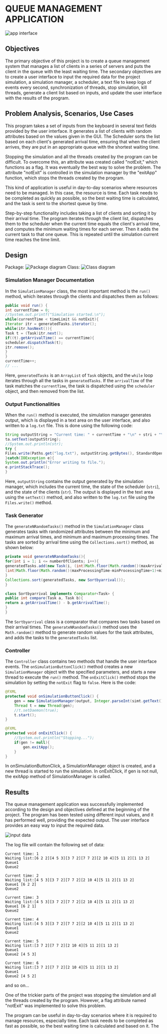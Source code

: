 # QUEUE MANAGEMENT APPLICATION

![app interface](https://i.imgur.com/IEqTrct.png)

## Objectives
The primary objective of this project is to create a queue management system that manages a list of clients in a series of servers and puts the client in the queue with the least waiting time. The secondary objectives are to create a user interface to input the required data for the project simulation, a simulation manager, a scheduler, a text file to keep logs of events every second, synchronization of threads, stop simulation, kill threads, generate a client list based on inputs, and update the user interface with the results of the program.

## Problem Analysis, Scenarios, Use Cases
This program takes a set of inputs from the keyboard in several text fields provided by the user interface. It generates a list of clients with random attributes based on the values given in the GUI. The Scheduler sorts the list based on each client's generated arrival time, ensuring that when the client arrives, they are put in an appropriate queue with the shortest waiting time.

Stopping the simulation and all the threads created by the program can be difficult. To overcome this, an attribute was created called "notExit," which functions as a flag. It was eventually the best way to solve the problem. The attribute "notExit" is controlled in the simulation manager by the "exitApp" function, which stops the threads created by the program.

This kind of application is useful in day-to-day scenarios where resources need to be managed. In this case, the resource is time. Each task needs to be completed as quickly as possible, so the best waiting time is calculated, and the task is sent to the shortest queue by time.

Step-by-step functionality includes taking a list of clients and sorting it by their arrival time. The program iterates through the client list, dispatches them to the scheduler when the current time equals the client's arrival time, and computes the minimum waiting times for each server. Then it adds the current task to that one queue. This is repeated until the simulation current time reaches the time limit.

## Design
Package:
![Package diagram](https://i.imgur.com/xsVvu2t.png)
Class:
![Class diagram](https://i.imgur.com/6PqdV0e.png)


### Simulation Manager Documentation

In the `SimulationManager` class, the most important method is the `run()` method, which iterates through the clients and dispatches them as follows:
```java
public void run() {
int currentTime = 0;
//System.out.printf("Simulation started.\n");
while(currentTime < timeLimit && notExit){
Iterator itr = generatedTasks.iterator();
while(itr.hasNext()){
Task t = (Task)itr.next();
if((t).getArrivalTime() == currentTime){
scheduler.dispatchTask(t);
itr.remove();
}
}
currentTime++;
// ...

```

Here, `generatedTasks` is an `ArrayList` of `Task` objects, and the `while` loop iterates through all the tasks in `generatedTasks`. If the `arrivalTime` of the task matches the `currentTime`, the task is dispatched using the `scheduler` object, and then removed from the list.

### Output Functionalities

When the `run()` method is executed, the simulation manager generates output, which is displayed in a text area on the user interface, and also written to a `log.txt` file. This is done using the following code:
```java
String outputString = "Current time: " + currentTime + "\n" + stri + "\n" + str +"\n";
ta.setText(outputString);
//System.out.println(str);
try {
Files.write(Paths.get("log.txt"), outputString.getBytes(), StandardOpenOption.APPEND);
}catch(IOException e){
System.out.println("Error writing to file.");
e.printStackTrace();
}
```

Here, `outputString` contains the output generated by the simulation manager, which includes the current time, the state of the scheduler (`stri`), and the state of the clients (`str`). The output is displayed in the text area using the `setText()` method, and also written to the `log.txt` file using the `Files.write()` method.

### Task Generator

The `generateNRandomTasks()` method in the `SimulationManager` class generates tasks with randomized attributes between the minimum and maximum arrival times, and minimum and maximum processing times. The tasks are sorted by arrival time using the `Collections.sort()` method, as shown below:
```java
private void generateNRandomTasks(){
for(int i = 1; i <= numberOfClients; i++){
generatedTasks.add(new Task(i, (int)Math.floor(Math.random()(maxArrival-minArrival+1)+minArrival),
(int)Math.floor(Math.random()(maxProcessingTime-minProcessingTime+1)+minProcessingTime)));
}
Collections.sort(generatedTasks, new Sortbyarrival());
}

class Sortbyarrival implements Comparator<Task> {
public int compare(Task a, Task b){
return a.getArrivalTime() - b.getArrivalTime();
}
}
```

The `Sortbyarrival` class is a comparator that compares two tasks based on their arrival times. The `generateNRandomTasks()` method uses the `Math.random()` method to generate random values for the task attributes, and adds the tasks to the `generatedTasks` list.

### Controller

The `Controller` class contains two methods that handle the user interface events. The `onSimulationButtonClick()` method creates a new `SimulationManager` object with the specified parameters, and starts a new thread to execute the `run()` method. The `onExitClick()` method stops the simulation by setting the `notExit` flag to `false`. Here is the code:
```java
@FXML
protected void onSimulationButtonClick() {
    gen = new SimulationManager(output, Integer.parseInt(simt.getText()),Integer.parseInt(maxs.getText()),Integer.parseInt(mins.getText()),Integer.parseInt(maxar.getText()),Integer.parseInt(minar.getText()),Integer.parseInt(Queues.getText()),Integer.parseInt(Clients.getText()));
    Thread t = new Thread(gen);
    //t.setDaemon(true);
    t.start();
}

@FXML
protected void onExitClick() {
    //System.out.println("Stopping...");
    if(gen != null){
        gen.exitApp();
    }
}
```
In onSimulationButtonClick, a SimulationManager object is created, and a new thread is started to run the simulation. In onExitClick, if gen is not null, the exitApp method of SimulationManager is called.

## Results
The queue management application was successfully implemented according to the design and objectives defined at the beginning of the project. The program has been tested using different input values, and it has performed well, providing the expected output.
The user interface provides an easy way to input the required data.

![input data](https://i.imgur.com/YjZXqVU.png)

The log file will contain the following set of data:
```
Current time: 1
Waiting list:[6 2 2][4 5 3][3 7 2][7 7 2][2 10 4][5 11 2][1 13 2]
Queue1 
Queue2 

Current time: 2
Waiting list:[4 5 3][3 7 2][7 7 2][2 10 4][5 11 2][1 13 2]
Queue1 [6 2 2] 
Queue2 

Current time: 3
Waiting list:[4 5 3][3 7 2][7 7 2][2 10 4][5 11 2][1 13 2]
Queue1 [6 2 1] 
Queue2 

Current time: 4
Waiting list:[4 5 3][3 7 2][7 7 2][2 10 4][5 11 2][1 13 2]
Queue1 
Queue2 

Current time: 5
Waiting list:[3 7 2][7 7 2][2 10 4][5 11 2][1 13 2]
Queue1 
Queue2 [4 5 3] 

Current time: 6
Waiting list:[3 7 2][7 7 2][2 10 4][5 11 2][1 13 2]
Queue1 
Queue2 [4 5 2] 
```
and so on...

One of the trickier parts of the project was stopping the simulation and all the threads created by the program. However, a flag attribute named "notExit" was implemented to solve this problem.

The program can be useful in day-to-day scenarios where it is required to manage resources, especially time. Each task needs to be completed as fast as possible, so the best waiting time is calculated and based on it. The

